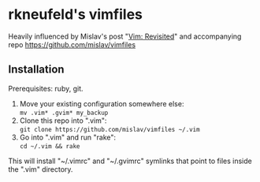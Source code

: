 # rkneufeld's vimfiles

Heavily influenced by Mislav's post "[Vim: Revisited](http://mislav.uniqpath.com/2011/12/vim-revisited/)" and accompanying repo <https://github.com/mislav/vimfiles>

## Installation

Prerequisites: ruby, git.

1. Move your existing configuration somewhere else:  
   `mv .vim* .gvim* my_backup`
2. Clone this repo into ".vim":  
   `git clone https://github.com/mislav/vimfiles ~/.vim`
3. Go into ".vim" and run "rake":  
   `cd ~/.vim && rake`

This will install "~/.vimrc" and "~/.gvimrc" symlinks that point to
files inside the ".vim" directory.

